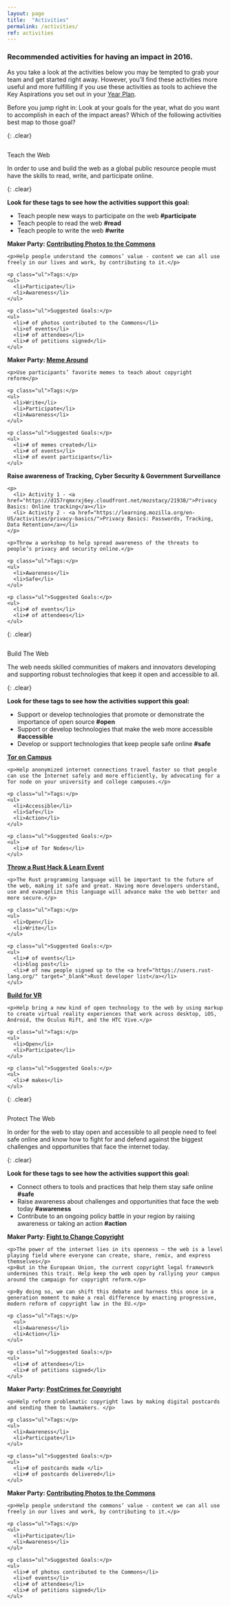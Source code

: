 ```yaml
---
layout: page
title:  "Activities"
permalink: /activities/
ref: activities
---
```


### Recommended activities for having an impact in 2016.

As you take a look at the activities below you may be tempted to grab your team and get started right away. However, you’ll find these activities more useful and more fulfilling if you use these activities as tools to achieve the Key Aspirations you set out in your <a href="https://docs.google.com/document/d/16C7fTPFCkLsgm4p2sikxDxaFuRBgRG-Hx8jRbbkNW64/pub">Year Plan</a>.

Before you jump right in: Look at your goals for the year, what do you want to accomplish in each of the impact areas? Which of the following activities best map to those goal?


{: .clear}
&nbsp;

<div class="activities">
  <img src="{{ site.baseurl }}/static/img/books.png" alt="">
    <p>Teach the Web</p>
    <span>In order to use and build the web as a global public resource people must have the skills to read, write, and participate online.</span>
</div>

{: .clear}
&nbsp;

**Look for these tags to see how the activities support this goal:**

* Teach people new ways to participate on the web **#participate**
* Teach people to read the web **#read**
* Teach people to write the web **#write**

<div class="row activities-table">
  <div class="col-md-4">
    <p><b>Maker Party: <a href="https://chadsansing.github.io/eu-maker-party-sample-activites/updated-eu-maker-party-content/activity03-contribute-to-the-commons.html#overview" target="_blank">Contributing Photos to the Commons</a></b></p>

    <p>Help people understand the commons’ value - content we can all use freely in our lives and work, by contributing to it.</p>

    <p class="ul">Tags:</p>
    <ul>
      <li>Participate</li>
      <li>Awareness</li>
    </ul>

    <p class="ul">Suggested Goals:</p>
    <ul>
      <li># of photos contributed to the Commons</li>
      <li>of events</li>
      <li># of attendees</li>
      <li># of petitions signed</li>
    </ul>
  </div>

  <div class="col-md-4">
    <p><b>Maker Party: <a href="https://chadsansing.github.io/eu-maker-party-sample-activites/updated-eu-maker-party-content/activity02-meme-around.html#overview" target="_blank">Meme Around</a></b></p>

    <p>Use participants’ favorite memes to teach about copyright reform</p>

    <p class="ul">Tags:</p>
    <ul>
      <li>Write</li>
      <li>Participate</li>
      <li>Awareness</li>
    </ul>

    <p class="ul">Suggested Goals:</p>
    <ul>
      <li># of memes created</li>
      <li># of events</li>
      <li># of event participants</li>
    </ul>
  </div>

  <div class="col-md-4">
    <p><b>Raise awareness of Tracking, Cyber Security & Government Surveillance</b></p>

    <p>
      <li> Activity 1 - <a href="https://d157rqmxrxj6ey.cloudfront.net/mozstacy/21938/">Privacy Basics: Online tracking</a></li>
      <li> Activity 2 - <a href="https://learning.mozilla.org/en-US/activities/privacy-basics/">Privacy Basics: Passwords, Tracking, Data Retention</a></li>
    </p>

    <p>Throw a workshop to help spread awareness of the threats to people’s privacy and security online.</p>

    <p class="ul">Tags:</p>
    <ul>
      <li>Awareness</li>
      <li>Safe</li>
    </ul>

    <p class="ul">Suggested Goals:</p>
    <ul>
      <li># of events</li>
      <li># of attendees</li>
    </ul>
  </div>
</div>

{: .clear}
&nbsp;

<div class="activities">
  <img src="{{ site.baseurl }}/static/img/hammer.png" alt="">
    <p>Build The Web</p>
    <span>The web needs skilled communities of makers and innovators developing and supporting robust technologies that keep it open and accessible to all.</span>
</div>

{: .clear}
&nbsp;

**Look for these tags to see how the activities support this goal:**

* Support or develop technologies that promote or demonstrate the importance of open source **#open**
* Support or develop technologies that make the web more accessible **#accessible**
* Develop or support technologies that keep people safe online **#safe**

<div class="row activities-table">
  <div class="col-md-4">
    <p><b><a href="https://www.eff.org/torchallenge/tor-on-campus.html">Tor on Campus</a></b></p>

    <p>Help anonymized internet connections travel faster so that people can use the Internet safely and more efficiently, by advocating for a Tor node on your university and college campuses.</p>

    <p class="ul">Tags:</p>
    <ul>
      <li>Accessible</li>
      <li>Safe</li>
      <li>Action</li>
    </ul>

    <p class="ul">Suggested Goals:</p>
    <ul>
      <li># of Tor Nodes</li>
    </ul>
  </div>

  <div class="col-md-4">
    <p><b><a href="https://activate.mozilla.community/developer-engagement/rust-hack" target="_blank">Throw a Rust Hack & Learn Event</a></b></p>

    <p>The Rust programming language will be important to the future of the web, making it safe and great. Having more developers understand, use and evangelize this language will advance make the web better and more secure.</p>

    <p class="ul">Tags:</p>
    <ul>
      <li>Open</li>
      <li>Write</li>
    </ul>  

    <p class="ul">Suggested Goals:</p>
    <ul>
      <li># of events</li>
      <li>blog post</li>
      <li># of new people signed up to the <a href="https://users.rust-lang.org/" target="_blank">Rust developer list</a></li>
    </ul>
  </div>

  <div class="col-md-4">
    <p><b><a href="https://aframe.io/">Build for VR</a></b></p>

    <p>Help bring a new kind of open technology to the web by using markup to create virtual reality experiences that work across desktop, iOS, Android, the Oculus Rift, and the HTC Vive.</p>

    <p class="ul">Tags:</p>
    <ul>
      <li>Open</li>
      <li>Participate</li>
    </ul>

    <p class="ul">Suggested Goals:</p>
    <ul>
      <li># makes</li>
    </ul>
  </div>
</div>

{: .clear}
&nbsp;

<div class="activities">
  <img src="{{ site.baseurl }}/static/img/sword.png" alt="">
    <p>Protect The Web</p>
    <span>In order for the web to stay open and accessible to all people need to feel safe online and know how to fight for and defend against the biggest challenges and opportunities that face the internet today.</span>
</div>

{: .clear}
&nbsp;

**Look for these tags to see how the activities support this goal:**

* Connect others to tools and practices that help them stay safe online **#safe**
* Raise awareness about challenges and opportunities that face the web today **#awareness**
* Contribute to an ongoing policy battle in your region by raising awareness or taking an action **#action**

<div class="row activities-table">
  <div class="col-md-4">
    <p><b>Maker Party: <a href="https://www.changecopyright.org/" target="_blank">Fight to Change Copyright</a></b></p>

    <p>The power of the internet lies in its openness — the web is a level playing field where everyone can create, share, remix, and express themselves</p>
    <p>But in the European Union, the current copyright legal framework undermines this trait. Help keep the web open by rallying your campus around the campaign for copyright reform.</p>

    <p>By doing so, we can shift this debate and harness this once in a generation moment to make a real difference by enacting progressive, modern reform of copyright law in the EU.</p>

    <p class="ul">Tags:</p>
      <ul>
      <li>Awareness</li>
      <li>Action</li>
    </ul>

    <p class="ul">Suggested Goals:</p>
    <ul>
      <li># of attendees</li>
      <li># of petitions signed</li>
    </ul>

  </div>


  <div class="col-md-4">
    <p><b>Maker Party: <a href="https://chadsansing.github.io/eu-maker-party-sample-activites/updated-eu-maker-party-content/activity01-postcrimes.html#overview">PostCrimes for Copyright</a></b></p>

    <p>Help reform problematic copyright laws by making digital postcards and sending them to lawmakers. </p>

    <p class="ul">Tags:</p>
    <ul>
      <li>Awareness</li>
      <li>Participate</li>
    </ul>

    <p class="ul">Suggested Goals:</p>
    <ul>
      <li># of postcards made </li>
      <li># of postcards delivered</li>
    </ul>
  </div>

  <div class="col-md-4">
    <p><b>Maker Party: <a href="https://chadsansing.github.io/eu-maker-party-sample-activites/updated-eu-maker-party-content/activity03-contribute-to-the-commons.html#overview" target="_blank">Contributing Photos to the Commons</a></b></p>

    <p>Help people understand the commons’ value - content we can all use freely in our lives and work, by contributing to it.</p>

    <p class="ul">Tags:</p>
    <ul>
      <li>Participate</li>
      <li>Awareness</li>
    </ul>

    <p class="ul">Suggested Goals:</p>
    <ul>
      <li># of photos contributed to the Commons</li>
      <li>of events</li>
      <li># of attendees</li>
      <li># of petitions signed</li>
    </ul>
  </div>

</div>
